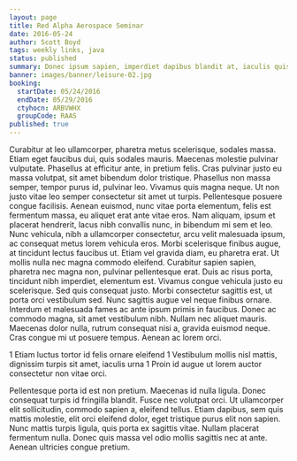 ```yaml
---
layout: page
title: Red Alpha Aerospace Seminar
date: 2016-05-24
author: Scott Boyd
tags: weekly links, java
status: published
summary: Donec ipsum sapien, imperdiet dapibus blandit at, iaculis quis purus.
banner: images/banner/leisure-02.jpg
booking:
  startDate: 05/24/2016
  endDate: 05/29/2016
  ctyhocn: ARBVWHX
  groupCode: RAAS
published: true
---
```

Curabitur at leo ullamcorper, pharetra metus scelerisque, sodales massa. Etiam eget faucibus dui, quis sodales mauris. Maecenas molestie pulvinar vulputate. Phasellus at efficitur ante, in pretium felis. Cras pulvinar justo eu massa volutpat, sit amet bibendum dolor tristique. Phasellus non massa semper, tempor purus id, pulvinar leo. Vivamus quis magna neque. Ut non justo vitae leo semper consectetur sit amet ut turpis. Pellentesque posuere congue facilisis. Aenean euismod, nunc vitae porta elementum, felis est fermentum massa, eu aliquet erat ante vitae eros. Nam aliquam, ipsum et placerat hendrerit, lacus nibh convallis nunc, in bibendum mi sem et leo. Nunc vehicula, nibh a ullamcorper consectetur, arcu velit malesuada ipsum, ac consequat metus lorem vehicula eros. Morbi scelerisque finibus augue, at tincidunt lectus faucibus ut. Etiam vel gravida diam, eu pharetra erat. Ut mollis nulla nec magna commodo eleifend. Curabitur sapien sapien, pharetra nec magna non, pulvinar pellentesque erat.
Duis ac risus porta, tincidunt nibh imperdiet, elementum est. Vivamus congue vehicula justo eu scelerisque. Sed quis consequat justo. Morbi consectetur sagittis est, ut porta orci vestibulum sed. Nunc sagittis augue vel neque finibus ornare. Interdum et malesuada fames ac ante ipsum primis in faucibus. Donec ac commodo magna, sit amet vestibulum nibh. Nullam nec aliquet mauris. Maecenas dolor nulla, rutrum consequat nisi a, gravida euismod neque. Cras congue mi ut posuere tempus. Aenean ac lorem orci.

1 Etiam luctus tortor id felis ornare eleifend
1 Vestibulum mollis nisl mattis, dignissim turpis sit amet, iaculis urna
1 Proin id augue ut lorem auctor consectetur non vitae orci.

Pellentesque porta id est non pretium. Maecenas id nulla ligula. Donec consequat turpis id fringilla blandit. Fusce nec volutpat orci. Ut ullamcorper elit sollicitudin, commodo sapien a, eleifend tellus. Etiam dapibus, sem quis mattis molestie, elit orci eleifend dolor, eget tristique purus elit non sapien. Nunc mattis turpis ligula, quis porta ex sagittis vitae. Nullam placerat fermentum nulla. Donec quis massa vel odio mollis sagittis nec at ante. Aenean ultricies congue pretium.
